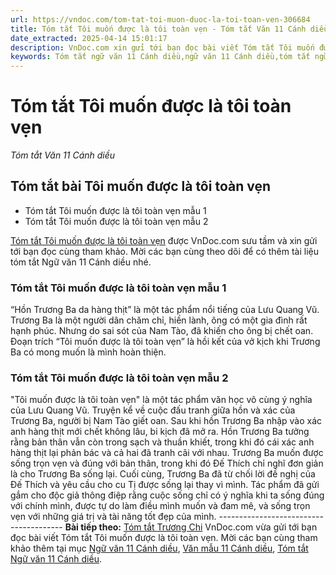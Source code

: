 ```yaml
---
url: https://vndoc.com/tom-tat-toi-muon-duoc-la-toi-toan-ven-306684
title: Tóm tắt Tôi muốn được là tôi toàn vẹn - Tóm tắt Văn 11 Cánh diều - VnDoc.com
date_extracted: 2025-04-14 15:01:17
description: VnDoc.com xin gửi tới bạn đọc bài viết Tóm tắt Tôi muốn được là tôi toàn vẹn để bạn đọc cùng tham khảo và có thêm tài liệu học Văn 11 Cánh diều nhé.
keywords: Tóm tắt ngữ văn 11 Cánh diều,ngữ văn 11 Cánh diều,tóm tắt ngữ văn 11,tóm tắt văn 11,tóm tắt văn 11 Cánh diều,ngữ văn 11,văn 11,văn 11 cánh diều,Tóm tắt Tôi muốn được là tôi toàn vẹn,Tóm tắt bài Tôi muốn được là tôi toàn vẹn,Tôi muốn được là tôi toàn vẹn,Tóm tắt nội dung chính bài Tôi muốn được là tôi toàn vẹn
---
```


# Tóm tắt Tôi muốn được là tôi toàn vẹn
 _Tóm tắt Văn 11 Cánh diều_
## Tóm tắt bài Tôi muốn được là tôi toàn vẹn
  * Tóm tắt Tôi muốn được là tôi toàn vẹn mẫu 1
  * Tóm tắt Tôi muốn được là tôi toàn vẹn mẫu 2

[Tóm tắt Tôi muốn được là tôi toàn vẹn](<https://vndoc.com/tom-tat-toi-muon-duoc-la-toi-toan-ven-306684>) được VnDoc.com sưu tầm và xin gửi tới bạn đọc cùng tham khảo. Mời các bạn cùng theo dõi để có thêm tài liệu tóm tắt Ngữ văn 11 Cánh diều nhé.
### Tóm tắt Tôi muốn được là tôi toàn vẹn mẫu 1
“Hồn Trương Ba da hàng thịt” là một tác phẩm nổi tiếng của Lưu Quang Vũ. Trương Ba là một người dân chăm chỉ, hiền lành, ông có một gia đình rất hạnh phúc. Nhưng do sai sót của Nam Tào, đã khiến cho ông bị chết oan. Đoạn trích “Tôi muốn được là tôi toàn vẹn” là hồi kết của vở kịch khi Trương Ba có mong muốn là mình hoàn thiện.
### Tóm tắt Tôi muốn được là tôi toàn vẹn mẫu 2
"Tôi muốn được là tôi toàn vẹn" là một tác phẩm văn học vô cùng ý nghĩa của Lưu Quang Vũ. Truyện kể về cuộc đấu tranh giữa hồn và xác của Trương Ba, người bị Nam Tào giết oan. Sau khi hồn Trương Ba nhập vào xác anh hàng thịt mới chết không lâu, bi kịch đã mở ra. Hồn Trương Ba tưởng rằng bản thân vẫn còn trong sạch và thuần khiết, trong khi đó cái xác anh hàng thịt lại phản bác và cả hai đã tranh cãi với nhau. Trương Ba muốn được sống trọn vẹn và đúng với bản thân, trong khi đó Đế Thích chỉ nghĩ đơn giản là cho Trương Ba sống lại. Cuối cùng, Trương Ba đã từ chối lời đề nghị của Đế Thích và yêu cầu cho cu Tị được sống lại thay vì mình. Tác phẩm đã gửi gắm cho độc giả thông điệp rằng cuộc sống chỉ có ý nghĩa khi ta sống đúng với chính mình, được tự do làm điều mình muốn và đam mê, và sống trọn vẹn với những giá trị và tài năng tốt đẹp của mình.
\---------------------------------------
**Bài tiếp theo:** [Tóm tắt Trương Chi](<https://vndoc.com/tom-tat-truong-chi-306686>)
VnDoc.com vừa gửi tới bạn đọc bài viết Tóm tắt Tôi muốn được là tôi toàn vẹn. Mời các bạn cùng tham khảo thêm tại mục [Ngữ văn 11 Cánh diều](<https://vndoc.com/ngu-van-11-canh-dieu>), [Văn mẫu 11 Cánh diều](<https://vndoc.com/van-mau-lop-11-canh-dieu>), [Tóm tắt Ngữ văn 11 Cánh diều](<https://vndoc.com/tom-tat-ngu-van-11-canh-dieu>).
